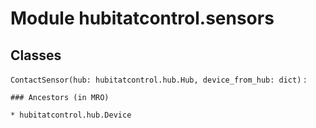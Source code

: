 # Module hubitatcontrol.sensors

## Classes

`ContactSensor(hub: hubitatcontrol.hub.Hub, device_from_hub: dict)`
:

```
### Ancestors (in MRO)

* hubitatcontrol.hub.Device
```
